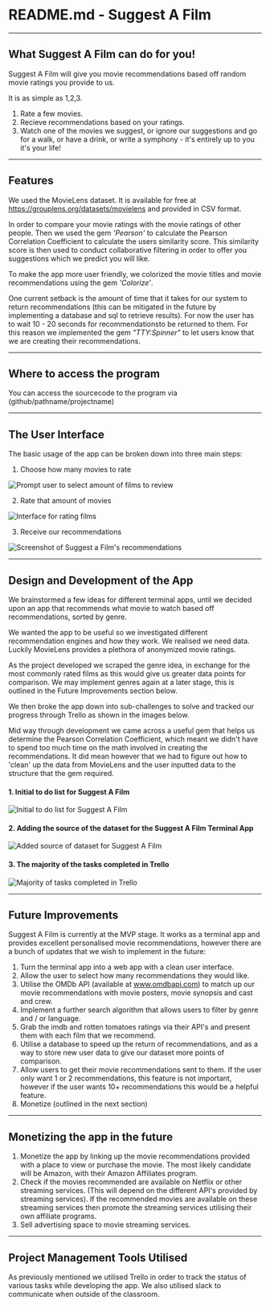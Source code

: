 # README.md  - Suggest A Film
---
 
 ## What Suggest A Film can do for you!
 Suggest A Film will give you movie recommendations based off random movie ratings you provide to us.

It is as simple as 1,2,3.  
1) Rate a few movies.
2) Recieve recommendations based on your ratings.
3) Watch one of the movies we suggest, or ignore our suggestions and go for a walk, or have a drink, or write a symphony - it's entirely up to you it's your life!

---

##   Features
We used the MovieLens dataset. It is available for free at https://grouplens.org/datasets/movielens and provided in CSV format.  

In order to compare your movie ratings with the movie ratings of other people. Then we used the gem _'Pearson'_ to calculate the Pearson Correlation Coefficient to calculate the users similarity score.  This similarity score is then used to conduct collaborative filtering in order to offer you suggestions which we predict you will like.

To make the app more user friendly, we colorized the movie titles and movie recommendations using the gem _'Colorize'_.

One current setback is the amount of time that it takes for our system to return recommendations (this can be mitigated in the future by implementing a database and sql to retrieve results). For now the user has to wait 10 - 20 seconds for recommendationsto be returned to them.  For this reason we implemented the gem _"TTY:Spinner"_ to let users know that we are creating their recommendations.

---

## Where to access the program

You can access the sourcecode to the program via (github/pathname/projectname) 

---

## The User Interface

The basic usage of the app can be broken down into three main steps:

1. Choose how many movies to rate

![Prompt user to select amount of films to review](/docs/userinterface1.png)

2. Rate that amount of movies 


![Interface for rating films](/docs/userinterface2.png)

3. Receive our recommendations 
   
![Screenshot of Suggest a Film's recommendations](/docs/userinterface3.png)


---

## Design and Development of the App

We brainstormed a few ideas for different terminal apps, until we decided upon an app that recommends what movie to watch based off recommendations, sorted by genre.  

We wanted the app to be useful so we investigated different recommendation engines and how they work.  We realised we need data.  Luckily MovieLens provides a plethora of anonymized movie ratings.

As the project developed we scraped the genre idea, in exchange for the most commonly rated films as this would give us greater data points for comparison.  We may implement genres again at a later stage, this is outlined in the Future Improvements section below.

We then broke the app down into sub-challenges to solve and tracked our progress through Trello as shown in the images below.

Mid way through development we came across a useful gem that helps us determine the Pearson Correlation Coefficient, which meant we didn't have to spend too much time on the math involved in creating the recommendations.  It did mean however that we had to figure out how to 'clean' up the data from MovieLens and the user inputted data to the structure that the gem required.

#### 1. Initial to do list for Suggest A Film

![Initial to do list for Suggest A Film](docs/trello_1.png)

#### 2. Adding the source of the dataset for the Suggest A Film Terminal App
![Added source of dataset for Suggest A Film](docs/trello_3.png)

#### 3. The majority of the tasks completed in Trello
![Majority of tasks completed in Trello](docs/trello_2.png)

---
## Future Improvements

Suggest A Film is currently at the MVP stage.  It works as a terminal app and provides excellent personalised movie recommendations, however there are a bunch of updates that we wish to implement in the future:
1. Turn the terminal app into a web app with a clean user interface.
2. Allow the user to select how many recommendations they would like.
3. Utilise the OMDb API (available at www.omdbapi.com) to match up our movie recommendations with movie posters, movie synopsis and cast and crew.
4. Implement a further search algorithm that allows users to filter by genre and / or language.
5. Grab the imdb and rotten tomatoes ratings via their API's and present them with each film that we recommend.
6. Utilise a database to speed up the return of recommendations, and as a way to store new user data to give our dataset more points of comparison.
7. Allow users to get their movie recommendations sent to them.  If the user only want 1 or 2 recommendations, this feature is not important, however if the user wants 10+ recommendations this would be a helpful feature.
8. Monetize (outlined in the next section)

--- 

## Monetizing the app in the future

1. Monetize the app by linking up the movie recommendations provided with a place to view or purchase the movie.  The most likely candidate will be Amazon, with their Amazon Affiliates program.
2. Check if the movies recommended are available on Netflix or other streaming services.  (This will depend on the different API's provided by streaming services).  If the recommended movies are available on these streaming services then promote the streaming services utilising their own affiliate programs.
3. Sell advertising space to movie streaming services.

---

## Project Management Tools Utilised

As previously mentioned we utilised Trello in order to track the status of various tasks while developing the app.  We also utilised slack to communicate when outside of the classroom.

